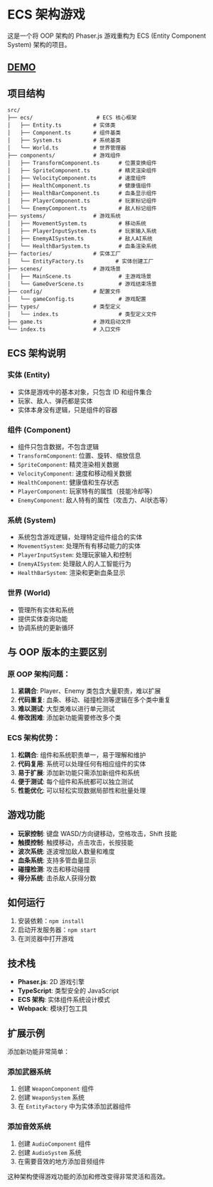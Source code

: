 # ECS 架构游戏

这是一个将 OOP 架构的 Phaser.js 游戏重构为 ECS (Entity Component System) 架构的项目。

## [DEMO](https://liny0219.github.io/game-demo-fight/) 

## 项目结构

```
src/
├── ecs/                    # ECS 核心框架
│   ├── Entity.ts          # 实体类
│   ├── Component.ts       # 组件基类
│   ├── System.ts          # 系统基类
│   └── World.ts           # 世界管理器
├── components/            # 游戏组件
│   ├── TransformComponent.ts      # 位置变换组件
│   ├── SpriteComponent.ts         # 精灵渲染组件
│   ├── VelocityComponent.ts       # 速度组件
│   ├── HealthComponent.ts         # 健康值组件
│   ├── HealthBarComponent.ts      # 血条显示组件
│   ├── PlayerComponent.ts         # 玩家标记组件
│   └── EnemyComponent.ts          # 敌人标记组件
├── systems/               # 游戏系统
│   ├── MovementSystem.ts          # 移动系统
│   ├── PlayerInputSystem.ts       # 玩家输入系统
│   ├── EnemyAISystem.ts           # 敌人AI系统
│   └── HealthBarSystem.ts         # 血条渲染系统
├── factories/             # 实体工厂
│   └── EntityFactory.ts          # 实体创建工厂
├── scenes/                # 游戏场景
│   ├── MainScene.ts               # 主游戏场景
│   └── GameOverScene.ts           # 游戏结束场景
├── config/                # 配置文件
│   └── gameConfig.ts              # 游戏配置
├── types/                 # 类型定义
│   └── index.ts                   # 类型定义文件
├── game.ts                # 游戏启动文件
└── index.ts               # 入口文件
```

## ECS 架构说明

### 实体 (Entity)
- 实体是游戏中的基本对象，只包含 ID 和组件集合
- 玩家、敌人、弹药都是实体
- 实体本身没有逻辑，只是组件的容器

### 组件 (Component)
- 组件只包含数据，不包含逻辑
- `TransformComponent`: 位置、旋转、缩放信息
- `SpriteComponent`: 精灵渲染相关数据
- `VelocityComponent`: 速度和移动相关数据
- `HealthComponent`: 健康值和生存状态
- `PlayerComponent`: 玩家特有的属性（技能冷却等）
- `EnemyComponent`: 敌人特有的属性（攻击力、AI状态等）

### 系统 (System)
- 系统包含游戏逻辑，处理特定组件组合的实体
- `MovementSystem`: 处理所有有移动能力的实体
- `PlayerInputSystem`: 处理玩家输入和控制
- `EnemyAISystem`: 处理敌人的人工智能行为
- `HealthBarSystem`: 渲染和更新血条显示

### 世界 (World)
- 管理所有实体和系统
- 提供实体查询功能
- 协调系统的更新循环

## 与 OOP 版本的主要区别

### 原 OOP 架构问题：
1. **紧耦合**: Player、Enemy 类包含大量职责，难以扩展
2. **代码重复**: 血条、移动、碰撞检测等逻辑在多个类中重复
3. **难以测试**: 大型类难以进行单元测试
4. **修改困难**: 添加新功能需要修改多个类

### ECS 架构优势：
1. **松耦合**: 组件和系统职责单一，易于理解和维护
2. **代码复用**: 系统可以处理任何有相应组件的实体
3. **易于扩展**: 添加新功能只需添加新组件和系统
4. **便于测试**: 每个组件和系统都可以独立测试
5. **性能优化**: 可以轻松实现数据局部性和批量处理

## 游戏功能

- **玩家控制**: 键盘 WASD/方向键移动，空格攻击，Shift 技能
- **触摸控制**: 触摸移动，点击攻击，长按技能
- **波次系统**: 逐波增加敌人数量和难度
- **血条系统**: 支持多管血量显示
- **碰撞检测**: 攻击和移动碰撞
- **得分系统**: 击杀敌人获得分数

## 如何运行

1. 安装依赖：`npm install`
2. 启动开发服务器：`npm start`
3. 在浏览器中打开游戏

## 技术栈

- **Phaser.js**: 2D 游戏引擎
- **TypeScript**: 类型安全的 JavaScript
- **ECS 架构**: 实体组件系统设计模式
- **Webpack**: 模块打包工具

## 扩展示例

添加新功能非常简单：

### 添加武器系统
1. 创建 `WeaponComponent` 组件
2. 创建 `WeaponSystem` 系统
3. 在 `EntityFactory` 中为实体添加武器组件

### 添加音效系统
1. 创建 `AudioComponent` 组件
2. 创建 `AudioSystem` 系统
3. 在需要音效的地方添加音频组件

这种架构使得游戏功能的添加和修改变得非常灵活和高效。 